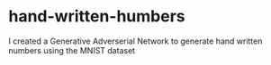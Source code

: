 # hand-written-humbers
I created a Generative Adverserial Network to generate hand written numbers using the MNIST dataset
